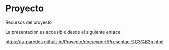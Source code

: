 # Proyecto
Recursos del proyecto

La presentación es accesible desde el siguiente enlace:

https://ja-paredes.github.io/Proyecto/doc/export/Presentaci%C3%B3n.html
